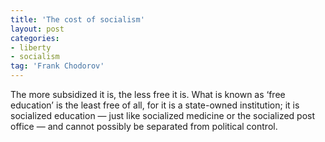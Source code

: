 ```yaml
---
title: 'The cost of socialism'
layout: post
categories:
- liberty
- socialism
tag: 'Frank Chodorov'
---
```


The more subsidized it is, the less free it is. What is known as ‘free education’ is the least free of all, for it is a state-owned institution; it is socialized education — just like socialized medicine or the socialized post office — and cannot possibly be separated from political control.